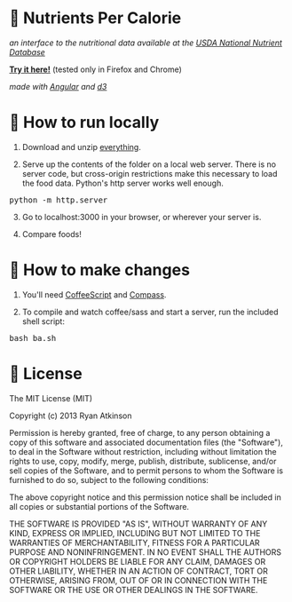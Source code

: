 :dolphin: Nutrients Per Calorie
===============================

*an interface to the nutritional data available at the [USDA National Nutrient Database](http://ndb.nal.usda.gov/)*

**[Try it here!](http://ryanatkn.github.com/nutrients-per-calorie)** (tested only in Firefox and Chrome)

*made with [Angular](http://angularjs.org/) and [d3](http://d3js.org/)*


:elephant: How to run locally
=============================

1. Download and unzip [everything](https://github.com/ryanatkn/nutrients-per-calorie/archive/master.zip).

2. Serve up the contents of the folder on a local web server. There is no server code, but cross-origin restrictions make this necessary to load the food data. Python's http server works well enough.

  <pre>python -m http.server</pre>
  
3. Go to localhost:3000 in your browser, or wherever your server is.

4. Compare foods!


:monkey: How to make changes
============================

1. You'll need [CoffeeScript](http://coffeescript.org/) and [Compass](http://compass-style.org/). 

2. To compile and watch coffee/sass and start a server, run the included shell script:
  
  <pre>bash ba.sh</pre>


:snake: License
===============

The MIT License (MIT)

Copyright (c) 2013 Ryan Atkinson

Permission is hereby granted, free of charge, to any person obtaining a copy of this software and associated documentation files (the "Software"), to deal in the Software without restriction, including without limitation the rights to use, copy, modify, merge, publish, distribute, sublicense, and/or sell copies of the Software, and to permit persons to whom the Software is furnished to do so, subject to the following conditions:

The above copyright notice and this permission notice shall be included in all copies or substantial portions of the Software.

THE SOFTWARE IS PROVIDED "AS IS", WITHOUT WARRANTY OF ANY KIND, EXPRESS OR IMPLIED, INCLUDING BUT NOT LIMITED TO THE WARRANTIES OF MERCHANTABILITY, FITNESS FOR A PARTICULAR PURPOSE AND NONINFRINGEMENT. IN NO EVENT SHALL THE AUTHORS OR COPYRIGHT HOLDERS BE LIABLE FOR ANY CLAIM, DAMAGES OR OTHER LIABILITY, WHETHER IN AN ACTION OF CONTRACT, TORT OR OTHERWISE, ARISING FROM, OUT OF OR IN CONNECTION WITH THE SOFTWARE OR THE USE OR OTHER DEALINGS IN THE SOFTWARE.

